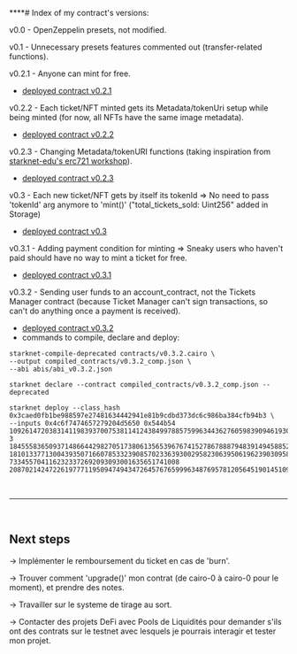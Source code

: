 \*\*\*\*# Index of my contract's versions:

v0.0 - OpenZeppelin presets, not modified.

v0.1 - Unnecessary presets features commented out (transfer-related functions).

v0.2.1 - Anyone can mint for free.

- [deployed contract v0.2.1](https://testnet.starkscan.co/contract/0x00d8f75edfed347830a637898b5110cdd2f287761660d572360f29f3548cdae9)

v0.2.2 - Each ticket/NFT minted gets its Metadata/tokenUri setup while being minted (for now, all NFTs have the same image metadata).

- [deployed contract v0.2.2](https://testnet.starkscan.co/contract/0x06f38318b7c32b3fd6e8614f8a3214b5bff0de75a9c2480838f2922970ad5fe9)

v0.2.3 - Changing Metadata/tokenURI functions (taking inspiration from [starknet-edu's erc721 workshop](https://david-barreto.com/starknet-erc721-workshop-exercise-7/)).

- [deployed contract v0.2.3](https://testnet.starkscan.co/contract/0x012e72b05501bb500c452482760535e69dd42b9e53ab2d0cdb736e54a7f4eaf4)

v0.3 - Each new ticket/NFT gets by itself its tokenId => No need to pass 'tokenId' arg anymore to 'mint()' ("total_tickets_sold: Uint256" added in Storage)

- [deployed contract v0.3](https://testnet.starkscan.co/contract/0x06b69b2e55b2327728bb21ec3f8f5203bf68ff129a2c64d4a8a119e6ccd43dc7)

v0.3.1 - Adding payment condition for minting => Sneaky users who haven't paid should have no way to mint a ticket for free.

- [deployed contract v0.3.1](https://testnet.starkscan.co/contract/0x014c435bf94da8de2babce6bed227327a7879c517268507ca2961f7bd7c0060e)

v0.3.2 - Sending user funds to an account_contract, not the Tickets Manager contract (because Ticket Manager can't sign transactions, so can't do anything once a payment is received).

- [deployed contract v0.3.2](https://testnet.starkscan.co/contract/0x049d1721d7111f21dfcec3b5cef592d96cf9e98281bd3db4139116f8f4f70c2e)
- commands to compile, declare and deploy:

```
starknet-compile-deprecated contracts/v0.3.2.cairo \
--output compiled_contracts/v0.3.2_comp.json \
--abi abis/abi_v0.3.2.json
```

```
starknet declare --contract compiled_contracts/v0.3.2_comp.json --deprecated
```

```
starknet deploy --class_hash 0x3caed0fb1be988597e27481634442941e81b9cdbd373dc6c986ba384cfb94b3 \
--inputs 0x4c6f7474657279204d5650 0x544b54 1092614720383141198393700753811412438499788575996344362760598390946193035325 3 184555836509371486644298270517380613565396767415278678887948391494588524912 181013377130043935071660785332390857023363930029582306395061962390309589352 7334557041162323372692093093001635651741008 2087021424722619777119509474943472645767659996348769578120564519014510906823
```

</br>
<hr>
</br>

## Next steps

-> Implémenter le remboursement du ticket en cas de 'burn'.

-> Trouver comment 'upgrade()' mon contrat (de cairo-0 à cairo-0 pour le moment), et prendre des notes.

-> Travailler sur le systeme de tirage au sort.

-> Contacter des projets DeFi avec Pools de Liquidités pour demander s'ils ont des contrats sur le testnet avec lesquels je pourrais interagir et tester mon projet.
